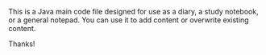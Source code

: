 This is a Java main code file designed for use as a diary, a study notebook, or a general notepad. You can use it to add content or overwrite existing content.

Thanks!
